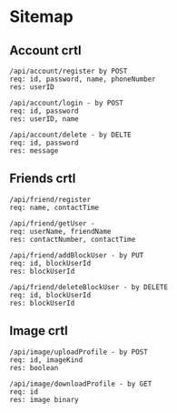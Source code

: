 # Sitemap
## Account crtl
```
/api/account/register by POST
req: id, password, name, phoneNumber   
res: userID
```

```
/api/account/login - by POST
req: id, password  
res: userID, name
```

```
/api/account/delete - by DELTE
req: id, password
res: message
```


## Friends crtl
```
/api/friend/register
req: name, contactTime
```

```
/api/friend/getUser - 
req: userName, friendName   
res: contactNumber, contactTime
```

```
/api/friend/addBlockUser - by PUT
req: id, blockUserId
res: blockUserId
```

```
/api/friend/deleteBlockUser - by DELETE
req: id, blockUserId
res: blockUserId
```
## Image crtl
```
/api/image/uploadProfile - by POST
req: id, imageKind
res: boolean
```

```
/api/image/downloadProfile - by GET
req: id
res: image binary
```